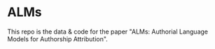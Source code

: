 # ALMs

This repo is the data & code for the paper "ALMs: Authorial Language Models for Authorship Attribution".
